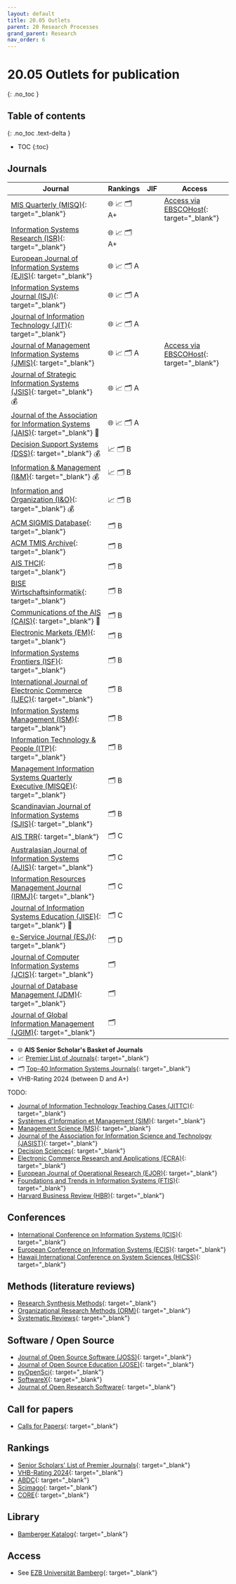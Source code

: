 ```yaml
---
layout: default
title: 20.05 Outlets
parent: 20 Research Processes
grand_parent: Research
nav_order: 6
---
```


# 20.05 Outlets for publication
{: .no_toc }

## Table of contents
{: .no_toc .text-delta }

- TOC
{:toc}

## Journals

| **Journal**                                                                                  | **Rankings**         | **JIF** | **Access**                                                                                                                                                                                                                                                                                                                                                                                                                     |
|----------------------------------------------------------------------------------------------|-----------------------|---------|-------------------------------------------------------------------------------------------------------------------------------------------------------------------------------------------------------------------------------------------------------------------------------------------------------------------------------------------------------------------------------------------------------------------------------|
| [MIS Quarterly (MISQ)](https://misq.org/){: target="_blank"}                                 | 🌐 📈 🗂️ A+             |         | [Access via EBSCOHost](https://ezb.uni-regensburg.de/ezeit/warpto.phtml?bibid=UBB&colors=7&lang=de&jour_id=17671&url=https%3A%2F%2Fsearch.ebscohost.com%2Fdirect.asp%3Fdb%3Dbth%26jid%3DMIS%26scope%3Dsite){: target="_blank"}                                                                                                                     |
| [Information Systems Research (ISR)](https://pubsonline.informs.org/journal/isre){: target="_blank"} | 🌐 📈 🗂️ A+            |         |                                                                                                                                                                                                                                                                                                  |
| [European Journal of Information Systems (EJIS)](https://www.tandfonline.com/toc/tjis20/current){: target="_blank"} | 🌐 📈 🗂️ A            |         |                                                                                                                                                                                                                                                                                           |
| [Information Systems Journal (ISJ)](https://onlinelibrary.wiley.com/journal/13652575){: target="_blank"} | 🌐 📈 🗂️ A            |         |                                                                                                                                                                                                                                                                                           |
| [Journal of Information Technology (JIT)](https://journals.sagepub.com/loi/jina){: target="_blank"} | 🌐 📈 🗂️ A            |         |                                                                                                                                                                                                                                                                                           |
| [Journal of Management Information Systems (JMIS)](https://www.tandfonline.com/toc/mmis20/current){: target="_blank"} | 🌐 📈 🗂️ A            |         | [Access via EBSCOHost](https://ezb.uni-regensburg.de/ezeit/warpto.phtml?bibid=UBB&colors=7&lang=de&jour_id=17570&url=https%3A%2F%2Fsearch.ebscohost.com%2Fdirect.asp%3Fdb%3Dbth%26jid%3DJOU%26scope%3Dsite){: target="_blank"}                                                                                                                     |
| [Journal of Strategic Information Systems (JSIS)](https://www.journals.elsevier.com/the-journal-of-strategic-information-systems){: target="_blank"} 💰 | 🌐 📈 🗂️ A            |         |                                                                                                                                                                                                                                                                                           |
| [Journal of the Association for Information Systems (JAIS)](https://aisel.aisnet.org/jais/){: target="_blank"} 🌱 | 🌐 📈 🗂️ A            |         |                                                                                                                                                                                                                                                                                           |
| [Decision Support Systems (DSS)](http://www.sciencedirect.com/science/journal/01679236){: target="_blank"} 💰 | 📈 🗂️ B              |         |                                                                                                                                                                                                                                                                                           |
| [Information & Management (I&M)](http://www.sciencedirect.com/science/journal/03787206){: target="_blank"} 💰 | 📈 🗂️ B              |         |                                                                                                                                                                                                                                                                                           |
| [Information and Organization (I&O)](http://www.sciencedirect.com/science/journal/14717727){: target="_blank"} 💰 | 📈 🗂️ B              |         |                                                                                                                                                                                                                                                                                           |
| [ACM SIGMIS Database](https://dl.acm.org/loi/sigmis){: target="_blank"} | 🗂️ B                 |         |                                                                                                                                                                                                                                                                                           |
| [ACM TMIS Archive](https://dl.acm.org/loi/tmis){: target="_blank"}                           | 🗂️ B                 |         |                                                                                                                                                                                                                                                                                           |
| [AIS THCI](http://aisel.aisnet.org/thci/){: target="_blank"}                                 | 🗂️ B                 |         |                                                                                                                                                                                                                                                                                           |
| [BISE Wirtschaftsinformatik](http://aisel.aisnet.org/bise/){: target="_blank"}               | 🗂️ B                 |         |                                                                                                                                                                                                                                                                                           |
| [Communications of the AIS (CAIS)](http://aisel.aisnet.org/cais/){: target="_blank"}  🌱      | 🗂️ B                 |         |                                                                                                                                                                                                                                                                                           |
| [Electronic Markets (EM)](https://link.springer.com/journal/volumesAndIssues/12525){: target="_blank"} | 🗂️ B                 |         |                                                                                                                                                                                                                                                                                           |
| [Information Systems Frontiers (ISF)](http://link.springer.com/journal/volumesAndIssues/10796){: target="_blank"} | 🗂️ B                 |         |                                                                                                                                                                                                                                                                                           |
| [International Journal of Electronic Commerce (IJEC)](https://www.tandfonline.com/loi/mjec20){: target="_blank"} | 🗂️ B                 |         |                                                                                                                                                                                                                                                                                           |
| [Information Systems Management (ISM)](https://www.tandfonline.com/journals/uism20){: target="_blank"} | 🗂️ B                 |         |                                                                                                                                                                                                                                                                                           |
| [Information Technology & People (ITP)](http://www.emeraldinsight.com/loi/itp){: target="_blank"} | 🗂️  B                |         |                                                                                                                                                                                                                                                                                           |
| [Management Information Systems Quarterly Executive (MISQE)](https://aisel.aisnet.org/misqe/){: target="_blank"} | 🗂️ B                |         |                                                                                                                                                                                                                                                                                           |
| [Scandinavian Journal of Information Systems (SJIS)](http://aisel.aisnet.org/sjis/){: target="_blank"} | 🗂️ B                 |         |                                                                                                                                                                                                                                                                                           |
| [AIS TRR](http://aisel.aisnet.org/trr/about.html){: target="_blank"}                         | 🗂️ C                 |         |                                                                                                                                                                                                                                                                                           |
| [Australasian Journal of Information Systems (AJIS)](https://ajis.aaisnet.org/){: target="_blank"} | 🗂️ C                 |         |                                                                                                                                                                                                                                                                                           |
| [Information Resources Management Journal (IRMJ)](http://www.igi-global.com/journal/information-resources-management-journal-irmj/1073){: target="_blank"} | 🗂️ C                 |         |                                                                                                                                                                                                                                                                                           |
| [Journal of Information Systems Education (JISE)](http://jise.org/archives.html){: target="_blank"} 🌱 | 🗂️ C                 |         |                                                                                                                                                                                                                                                                                           |
| [e-Service Journal (ESJ)](https://www.jstor.org/journal/eservicej){: target="_blank"}        | 🗂️ D                 |         |                                                                                                                                                                                                                                                                                           |
| [Journal of Computer Information Systems (JCIS)](http://www.tandfonline.com/loi/ucis20){: target="_blank"} | 🗂️                  |         |                                                                                                                                                                                                                                                                                           |
| [Journal of Database Management (JDM)](http://www.igi-global.com/journal/journal-database-management-jdm/1072){: target="_blank"} | 🗂️                  |         |                                                                                                                                                                                                                                                                                           |
| [Journal of Global Information Management (JGIM)](http://www.igi-global.com/journal/journal-global-information-management-jgim/1070){: target="_blank"} | 🗂️                  |         |                                                                                                                                                                                                                                                                                           |

- 🌐 **AIS Senior Scholar's Basket of Journals**
- 📈 [Premier List of Journals](https://aisnet.org/page/SeniorScholarListofPremierJournals){: target="_blank"}
- 🗂️ [Top-40 Information Systems Journals](https://aisel.aisnet.org/misq/vol37/iss4/3/){: target="_blank"}
- VHB-Rating 2024 (between D and A+)

TODO:

- [Journal of Information Technology Teaching Cases (JITTC)](https://journals.sagepub.com/home/ttc){: target="_blank"}
- [Systèmes d'Information et Management (SIM)](https://revuesim.org/){: target="_blank"}
- [Management Science (MS)](http://pubsonline.informs.org/loi/mnsc){: target="_blank"}
- [Journal of the Association for Information Science and Technology (JASIST)](https://asistdl.onlinelibrary.wiley.com/loi/23301643){: target="_blank"}
- [Decision Sciences](https://onlinelibrary.wiley.com/journal/15405915){: target="_blank"}
- [Electronic Commerce Research and Applications (ECRA)](http://www.sciencedirect.com/science/journal/15674223){: target="_blank"}
- [European Journal of Operational Research (EJOR)](https://www.sciencedirect.com/journal/european-journal-of-operational-research){: target="_blank"}
- [Foundations and Trends in Information Systems (FTIS)](http://www.nowpublishers.com/ISY){: target="_blank"}
- [Harvard Business Review (HBR)](https://hbr.org/){: target="_blank"}

## Conferences

- [International Conference on Information Systems (ICIS)](https://aisnet.org/page/ICISPage){: target="_blank"}
- [European Conference on Information Systems (ECIS)](https://aisnet.org/page/ECISPage){: target="_blank"}
- [Hawaii International Conference on System Sciences (HICSS)](http://hicss.hawaii.edu/){: target="_blank"}

## Methods (literature reviews)

- [Research Synthesis Methods](https://onlinelibrary.wiley.com/journal/17592887){: target="_blank"}
- [Organizational Research Methods (ORM)](https://journals.sagepub.com/loi/ORM){: target="_blank"}
- [Systematic Reviews](https://systematicreviewsjournal.biomedcentral.com/){: target="_blank"}

## Software / Open Source

- [Journal of Open Source Software (JOSS)](https://joss.theoj.org/about){: target="_blank"}
- [Journal of Open Source Education (JOSE)](https://jose.theoj.org/){: target="_blank"}
- [pyOpenSci](https://www.pyopensci.org/){: target="_blank"}
- [SoftwareX](https://www.sciencedirect.com/journal/softwarex/issues){: target="_blank"}
- [Journal of Open Research Software](https://openresearchsoftware.metajnl.com/){: target="_blank"}

## Call for papers

- [Calls for Papers](https://callsforpapers.org/){: target="_blank"}

## Rankings

- [Senior Scholars' List of Premier Journals](https://aisnet.org/page/SeniorScholarListofPremierJournals){: target="_blank"}
- [VHB-Rating 2024](https://www.vhbonline.org/verband/wissenschaftliche-kommissionen/wirtschaftsinformatik/vhb-rating-2024-wirtschaftsinformatik){: target="_blank"}
- [ABDC](https://abdc.edu.au/abdc-journal-quality-list/){: target="_blank"}
- [Scimago](https://www.scimagojr.com/journalrank.php){: target="_blank"}
- [CORE](https://portal.core.edu.au/conf-ranks/){: target="_blank"}

## Library

- [Bamberger Katalog](https://katalog.ub.uni-bamberg.de/TouchPoint/start.do?Language=de&View=ubg&Branch=6){: target="_blank"}

## Access

- See [EZB Universität Bamberg](https://ezb.uni-regensburg.de/ezeit/index.phtml?bibid=UBB&colors=7&lang=de){: target="_blank"}
